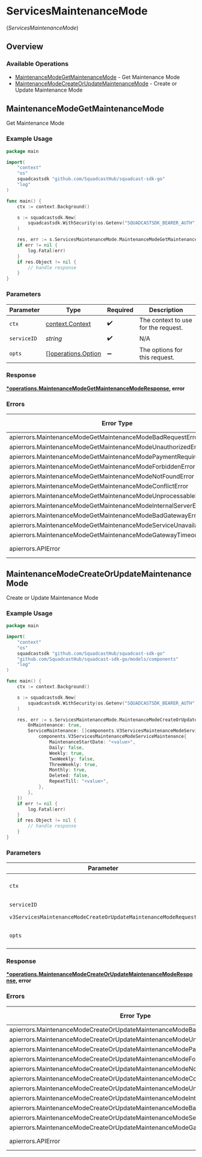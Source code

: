 # ServicesMaintenanceMode
(*ServicesMaintenanceMode*)

## Overview

### Available Operations

* [MaintenanceModeGetMaintenanceMode](#maintenancemodegetmaintenancemode) - Get Maintenance Mode
* [MaintenanceModeCreateOrUpdateMaintenanceMode](#maintenancemodecreateorupdatemaintenancemode) - Create or Update Maintenance Mode

## MaintenanceModeGetMaintenanceMode

Get Maintenance Mode

### Example Usage

<!-- UsageSnippet language="go" operationID="MaintenanceMode_getMaintenanceMode" method="get" path="/v3/services/{serviceID}/maintenance" -->
```go
package main

import(
	"context"
	"os"
	squadcastsdk "github.com/SquadcastHub/squadcast-sdk-go"
	"log"
)

func main() {
    ctx := context.Background()

    s := squadcastsdk.New(
        squadcastsdk.WithSecurity(os.Getenv("SQUADCASTSDK_BEARER_AUTH")),
    )

    res, err := s.ServicesMaintenanceMode.MaintenanceModeGetMaintenanceMode(ctx, "<id>")
    if err != nil {
        log.Fatal(err)
    }
    if res.Object != nil {
        // handle response
    }
}
```

### Parameters

| Parameter                                                | Type                                                     | Required                                                 | Description                                              |
| -------------------------------------------------------- | -------------------------------------------------------- | -------------------------------------------------------- | -------------------------------------------------------- |
| `ctx`                                                    | [context.Context](https://pkg.go.dev/context#Context)    | :heavy_check_mark:                                       | The context to use for the request.                      |
| `serviceID`                                              | *string*                                                 | :heavy_check_mark:                                       | N/A                                                      |
| `opts`                                                   | [][operations.Option](../../models/operations/option.md) | :heavy_minus_sign:                                       | The options for this request.                            |

### Response

**[*operations.MaintenanceModeGetMaintenanceModeResponse](../../models/operations/maintenancemodegetmaintenancemoderesponse.md), error**

### Errors

| Error Type                                                          | Status Code                                                         | Content Type                                                        |
| ------------------------------------------------------------------- | ------------------------------------------------------------------- | ------------------------------------------------------------------- |
| apierrors.MaintenanceModeGetMaintenanceModeBadRequestError          | 400                                                                 | application/json                                                    |
| apierrors.MaintenanceModeGetMaintenanceModeUnauthorizedError        | 401                                                                 | application/json                                                    |
| apierrors.MaintenanceModeGetMaintenanceModePaymentRequiredError     | 402                                                                 | application/json                                                    |
| apierrors.MaintenanceModeGetMaintenanceModeForbiddenError           | 403                                                                 | application/json                                                    |
| apierrors.MaintenanceModeGetMaintenanceModeNotFoundError            | 404                                                                 | application/json                                                    |
| apierrors.MaintenanceModeGetMaintenanceModeConflictError            | 409                                                                 | application/json                                                    |
| apierrors.MaintenanceModeGetMaintenanceModeUnprocessableEntityError | 422                                                                 | application/json                                                    |
| apierrors.MaintenanceModeGetMaintenanceModeInternalServerError      | 500                                                                 | application/json                                                    |
| apierrors.MaintenanceModeGetMaintenanceModeBadGatewayError          | 502                                                                 | application/json                                                    |
| apierrors.MaintenanceModeGetMaintenanceModeServiceUnavailableError  | 503                                                                 | application/json                                                    |
| apierrors.MaintenanceModeGetMaintenanceModeGatewayTimeoutError      | 504                                                                 | application/json                                                    |
| apierrors.APIError                                                  | 4XX, 5XX                                                            | \*/\*                                                               |

## MaintenanceModeCreateOrUpdateMaintenanceMode

Create or Update Maintenance Mode

### Example Usage

<!-- UsageSnippet language="go" operationID="MaintenanceMode_createOrUpdateMaintenanceMode" method="post" path="/v3/services/{serviceID}/maintenance" -->
```go
package main

import(
	"context"
	"os"
	squadcastsdk "github.com/SquadcastHub/squadcast-sdk-go"
	"github.com/SquadcastHub/squadcast-sdk-go/models/components"
	"log"
)

func main() {
    ctx := context.Background()

    s := squadcastsdk.New(
        squadcastsdk.WithSecurity(os.Getenv("SQUADCASTSDK_BEARER_AUTH")),
    )

    res, err := s.ServicesMaintenanceMode.MaintenanceModeCreateOrUpdateMaintenanceMode(ctx, "<id>", components.V3ServicesMaintenanceModeCreateOrUpdateMaintenanceModeRequest{
        OnMaintenance: true,
        ServiceMaintenance: []components.V3ServicesMaintenanceModeServiceMaintenance{
            components.V3ServicesMaintenanceModeServiceMaintenance{
                MaintenanceStartDate: "<value>",
                Daily: false,
                Weekly: true,
                TwoWeekly: false,
                ThreeWeekly: true,
                Monthly: true,
                Deleted: false,
                RepeatTill: "<value>",
            },
        },
    })
    if err != nil {
        log.Fatal(err)
    }
    if res.Object != nil {
        // handle response
    }
}
```

### Parameters

| Parameter                                                                                                                                                            | Type                                                                                                                                                                 | Required                                                                                                                                                             | Description                                                                                                                                                          |
| -------------------------------------------------------------------------------------------------------------------------------------------------------------------- | -------------------------------------------------------------------------------------------------------------------------------------------------------------------- | -------------------------------------------------------------------------------------------------------------------------------------------------------------------- | -------------------------------------------------------------------------------------------------------------------------------------------------------------------- |
| `ctx`                                                                                                                                                                | [context.Context](https://pkg.go.dev/context#Context)                                                                                                                | :heavy_check_mark:                                                                                                                                                   | The context to use for the request.                                                                                                                                  |
| `serviceID`                                                                                                                                                          | *string*                                                                                                                                                             | :heavy_check_mark:                                                                                                                                                   | N/A                                                                                                                                                                  |
| `v3ServicesMaintenanceModeCreateOrUpdateMaintenanceModeRequest`                                                                                                      | [components.V3ServicesMaintenanceModeCreateOrUpdateMaintenanceModeRequest](../../models/components/v3servicesmaintenancemodecreateorupdatemaintenancemoderequest.md) | :heavy_check_mark:                                                                                                                                                   | N/A                                                                                                                                                                  |
| `opts`                                                                                                                                                               | [][operations.Option](../../models/operations/option.md)                                                                                                             | :heavy_minus_sign:                                                                                                                                                   | The options for this request.                                                                                                                                        |

### Response

**[*operations.MaintenanceModeCreateOrUpdateMaintenanceModeResponse](../../models/operations/maintenancemodecreateorupdatemaintenancemoderesponse.md), error**

### Errors

| Error Type                                                                     | Status Code                                                                    | Content Type                                                                   |
| ------------------------------------------------------------------------------ | ------------------------------------------------------------------------------ | ------------------------------------------------------------------------------ |
| apierrors.MaintenanceModeCreateOrUpdateMaintenanceModeBadRequestError          | 400                                                                            | application/json                                                               |
| apierrors.MaintenanceModeCreateOrUpdateMaintenanceModeUnauthorizedError        | 401                                                                            | application/json                                                               |
| apierrors.MaintenanceModeCreateOrUpdateMaintenanceModePaymentRequiredError     | 402                                                                            | application/json                                                               |
| apierrors.MaintenanceModeCreateOrUpdateMaintenanceModeForbiddenError           | 403                                                                            | application/json                                                               |
| apierrors.MaintenanceModeCreateOrUpdateMaintenanceModeNotFoundError            | 404                                                                            | application/json                                                               |
| apierrors.MaintenanceModeCreateOrUpdateMaintenanceModeConflictError            | 409                                                                            | application/json                                                               |
| apierrors.MaintenanceModeCreateOrUpdateMaintenanceModeUnprocessableEntityError | 422                                                                            | application/json                                                               |
| apierrors.MaintenanceModeCreateOrUpdateMaintenanceModeInternalServerError      | 500                                                                            | application/json                                                               |
| apierrors.MaintenanceModeCreateOrUpdateMaintenanceModeBadGatewayError          | 502                                                                            | application/json                                                               |
| apierrors.MaintenanceModeCreateOrUpdateMaintenanceModeServiceUnavailableError  | 503                                                                            | application/json                                                               |
| apierrors.MaintenanceModeCreateOrUpdateMaintenanceModeGatewayTimeoutError      | 504                                                                            | application/json                                                               |
| apierrors.APIError                                                             | 4XX, 5XX                                                                       | \*/\*                                                                          |